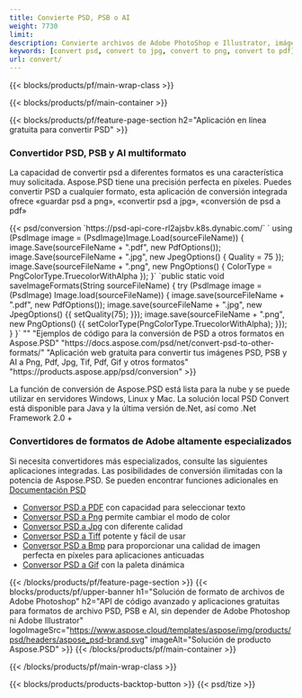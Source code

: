 ```yaml
---
title: Convierte PSD, PSB o AI
weight: 7730
limit: 
description: Convierte archivos de Adobe PhotoShop e Illustrator, imágenes y otros formatos
keywords: [convert psd, convert to jpg, convert to png, convert to pdf]
url: convert/
---
```


{{< blocks/products/pf/main-wrap-class >}}

{{< blocks/products/pf/main-container >}}

{{< blocks/products/pf/feature-page-section h2="Aplicación en línea gratuita para convertir PSD" >}}
<h3 class="headingpdleft">Convertidor PSD, PSB y AI multiformato</h3>
<p>La capacidad de convertir psd a diferentes formatos es una característica muy solicitada. Aspose.PSD tiene una precisión perfecta en píxeles. Puedes convertir PSD a cualquier formato, esta aplicación de conversión integrada ofrece «guardar psd a png», «convertir psd a jpg», «conversión de psd a pdf»</p>
{{< psd/conversion `https://psd-api-core-rl2ajsbv.k8s.dynabic.com/` 
`    using (PsdImage image = (PsdImage)Image.Load(sourceFileName))
    {
        image.Save(sourceFileName + ".pdf", new PdfOptions());
        image.Save(sourceFileName + ".jpg",  new JpegOptions() { Quality = 75 });
        image.Save(sourceFileName + ".png",  new PngOptions() {  ColorType = PngColorType.TruecolorWithAlpha });
    }` 
	`public static void saveImageFormats(String sourceFileName) {
        try (PsdImage image = (PsdImage) Image.load(sourceFileName)) {
            image.save(sourceFileName + ".pdf", new PdfOptions());
            image.save(sourceFileName + ".jpg", new JpegOptions() {{
                setQuality(75);
            }});
            image.save(sourceFileName + ".png", new PngOptions() {{
                setColorType(PngColorType.TruecolorWithAlpha);
            }});
        }
    }` 
"" 
"Ejemplos de código para la conversión de PSD a otros formatos en Aspose.PSD"  "https://docs.aspose.com/psd/net/convert-psd-to-other-formats/" 
"Aplicación web gratuita para convertir tus imágenes PSD, PSB y AI a Png, Pdf, Jpg, Tif, Pdf, Gif y otros formatos" "https://products.aspose.app/psd/conversion" >}}
<br />
<p>La función de conversión de Aspose.PSD está lista para la nube y se puede utilizar en servidores Windows, Linux y Mac. La solución local PSD Convert está disponible para Java y la última versión de.Net, así como .Net Framework 2.0 +</p>

<h3 class="headingpdleft">Convertidores de formatos de Adobe altamente especializados</h3>
<p>Si necesita convertidores más especializados, consulte las siguientes aplicaciones integradas. Las posibilidades de conversión ilimitadas con la potencia de Aspose.PSD. Se pueden encontrar funciones adicionales en <a href="https://docs.aspose.com/psd/">Documentación PSD</a></p>
<ul>
<li><a href="to-pdf">Conversor PSD a PDF</a> con capacidad para seleccionar texto</li>
<li><a href="to-png">Conversor PSD a Png</a> permite cambiar el modo de color</li>
<li><a href="to-jpg">Conversor PSD a Jpg</a> con diferente calidad</li>
<li><a href="to-tiff">Conversor PSD a Tiff</a> potente y fácil de usar</li>
<li><a href="to-bmp">Conversor PSD a Bmp</a> para proporcionar una calidad de imagen perfecta en píxeles para aplicaciones anticuadas</li>
<li><a href="to-gif">Conversor PSD a Gif</a> con la paleta dinámica</li>
</ul>

{{< /blocks/products/pf/feature-page-section >}}
{{< blocks/products/pf/upper-banner h1="Solución de formato de archivos de Adobe Photoshop" h2="API de código avanzado y aplicaciones gratuitas para formatos de archivo PSD, PSB e AI, sin depender de Adobe Photoshop ni Adobe Illustrator" logoImageSrc="https://www.aspose.cloud/templates/aspose/img/products/psd/headers/aspose_psd-brand.svg" imageAlt="Solución de producto Aspose.PSD" >}}
{{< /blocks/products/pf/main-container >}}


{{< /blocks/products/pf/main-wrap-class >}}

{{< blocks/products/products-backtop-button >}}
{{< psd/tize >}}
